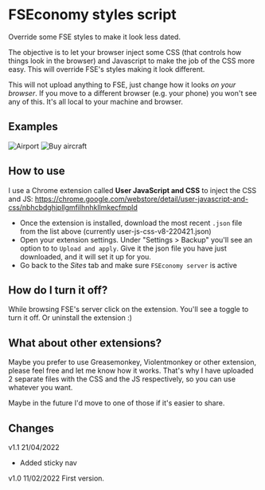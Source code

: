 # FSEconomy styles script

Override some FSE styles to make it look less dated. 

The objective is to let your browser inject some CSS (that controls how things look in the browser) and Javascript to make the job of the CSS more easy. This will override FSE's styles making it look different. 

This will not upload anything to FSE, just change how it looks *on your browser*. If you move to a different browser (e.g. your phone) you won't see any of this. It's all local to your machine and browser.

## Examples

![Airport](https://i.ibb.co/b5b3Mp0/screencapture-server-fseconomy-net-airport-jsp-2022-02-11-16-33-48.png)
![Buy aircraft](https://i.ibb.co/ZVy4CtF/screencapture-server-fseconomy-net-aircraftforsale-jsp-2022-02-11-16-34-27.png)

## How to use

I use a Chrome extension called **User JavaScript and CSS** to inject the CSS and JS: 
https://chrome.google.com/webstore/detail/user-javascript-and-css/nbhcbdghjpllgmfilhnhkllmkecfmpld

* Once the extension is installed, download the most recent `.json` file from the list above (currently user-js-css-v8-220421.json)
* Open your extension settings. Under "Settings > Backup" you'll see an option to to `Upload and apply`. Give it the json file you have just downloaded, and it will set it up for you. 
* Go back to the _Sites_ tab and make sure `FSEconomy server` is active 

## How do I turn it off?

While browsing FSE's server click on the extension. You'll see a toggle to turn it off. Or uninstall the extension :) 

## What about other extensions?

Maybe you prefer to use Greasemonkey, Violentmonkey or other extension, please feel free and let me know how it works. That's why I have uploaded 2 separate files with the CSS and the JS respectively, so you can use whatever you want.

Maybe in the future I'd move to one of those if it's easier to share. 

## Changes

v1.1 21/04/2022 

* Added sticky nav

v1.0 11/02/2022
First version. 
